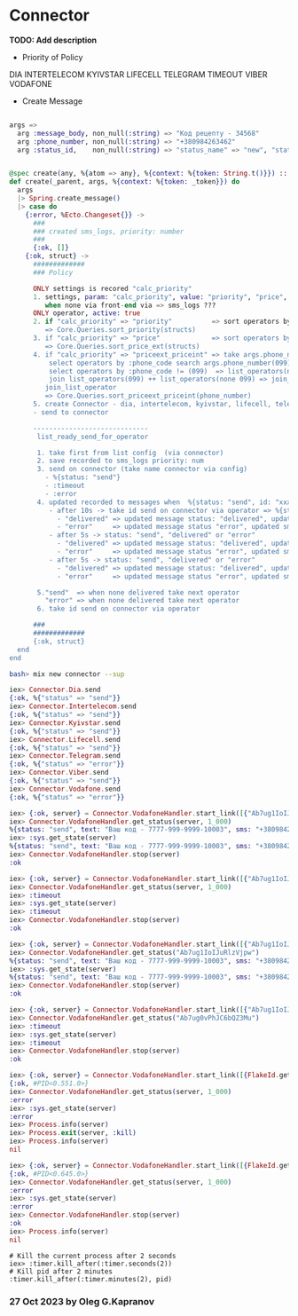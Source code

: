# Connector

**TODO: Add description**

- Priority of Policy

DIA
INTERTELECOM
KYIVSTAR
LIFECELL
TELEGRAM
TIMEOUT
VIBER
VODAFONE

- Create Message

```elixir

args =>
  arg :message_body, non_null(:string) => "Код рецепту - 34568"
  arg :phone_number, non_null(:string) => "+380984263462"
  arg :status_id,    non_null(:string) => "status_name" => "new", "status_code" => 101


@spec create(any, %{atom => any}, %{context: %{token: String.t()}}) :: result()
def create(_parent, args, %{context: %{token: _token}}) do
  args
  |> Spring.create_message()
  |> case do
    {:error, %Ecto.Changeset{}} ->
      ###
      ### created sms_logs, priority: number
      ###
      {:ok, []}
    {:ok, struct} ->
      #############
      ### Policy

      ONLY settings is recored "calc_priority"
      1. settings, param: "calc_priority", value: "priority", "price", "priceext_priceint"
         when none via front-end via => sms_logs ???
      ONLY operator, active: true
      2. if "calc_priority" => "priority"          => sort operators by field's :priority (Integer ASC)
         => Core.Queries.sort_priority(structs)
      3. if "calc_priority" => "price"             => sort operators by :price_ext (Decimal ASC)
         => Core.Queries.sort_price_ext(structs)
      4. if "calc_priority" => "priceext_priceint" => take args.phone_number(099)
          select operators by :phone_code search args.phone_number(099) => list_operators(099) (ASC :price_int)
          select operators by :phone_code != (099)  => list_operators(none 099) (ASC :price_ext)
          join list_operators(099) ++ list_operators(none 099) => join_list_operator
         join_list_operator
         => Core.Queries.sort_priceext_priceint(phone_number)
      5. create Connector - dia, intertelecom, kyivstar, lifecell, telegram, viber, vodafone, SMTP
      - send to connector

      -----------------------------
       list_ready_send_for_operator

       1. take first from list config  (via connector)
       2. save recorded to sms_logs priority: num
       3. send on connector (take name connector via config)
         - %{status: "send"}
         - :timeout
         - :error
       4. updated recorded to messages when  %{status: "send", id: "xxx"}
          - after 10s -> take id send on connector via operator => %{status: "send", id: "xxx"} - "send", "delivered" or "error"
            - "delivered" => updated message status: "delivered", updated sms_logs status_id
            - "error"     => updated message status "error", updated sms_logs status_id
          - after 5s -> status: "send", "delivered" or "error"
            - "delivered" => updated message status: "delivered", updated sms_logs status_id
            - "error"     => updated message status "error", updated sms_logs status_id
          - after 5s -> status: "send", "delivered" or "error"
            - "delivered" => updated message status: "delivered", updated sms_logs status_id
            - "error"     => updated message status "error", updated sms_logs status_id

       5."send"  => when none delivered take next operator
         "error" => when none delivered take next operator
       6. take id send on connector via operator

      ###
      #############
      {:ok, struct}
  end
end
```



```bash
bash> mix new connector --sup
```

```elixir
iex> Connector.Dia.send
{:ok, %{"status" => "send"}}
iex> Connector.Intertelecom.send
{:ok, %{"status" => "send"}}
iex> Connector.Kyivstar.send
{:ok, %{"status" => "send"}}
iex> Connector.Lifecell.send
{:ok, %{"status" => "send"}}
iex> Connector.Telegram.send
{:ok, %{"status" => "error"}}
iex> Connector.Viber.send
{:ok, %{"status" => "send"}}
iex> Connector.Vodafone.send
{:ok, %{"status" => "error"}}
```

```elixir
iex> {:ok, server} = Connector.VodafoneHandler.start_link([{"Ab7ug1IoIJuRlzVjpw"}])
iex> Connector.VodafoneHandler.get_status(server, 1_000)
%{status: "send", text: "Ваш код - 7777-999-9999-10003", sms: "+380984263462"}
iex> :sys.get_state(server)
%{status: "send", text: "Ваш код - 7777-999-9999-10003", sms: "+380984263462"}
iex> Connector.VodafoneHandler.stop(server)
:ok

iex> {:ok, server} = Connector.VodafoneHandler.start_link([{"Ab7ug1IoIJuRlzVjpw"}])
iex> Connector.VodafoneHandler.get_status(server, 1_000)
iex> :timeout
iex> :sys.get_state(server)
iex> :timeout
iex> Connector.VodafoneHandler.stop(server)
:ok

iex> {:ok, server} = Connector.VodafoneHandler.start_link([{"Ab7ug1IoIJuRlzVjpw"}])
iex> Connector.VodafoneHandler.get_status("Ab7ug1IoIJuRlzVjpw")
%{status: "send", text: "Ваш код - 7777-999-9999-10003", sms: "+380984263462"}
iex> :sys.get_state(server)
%{status: "send", text: "Ваш код - 7777-999-9999-10003", sms: "+380984263462"}
iex> Connector.VodafoneHandler.stop(server)
:ok

iex> {:ok, server} = Connector.VodafoneHandler.start_link([{"Ab7ug1IoIJuRlzVjpw"}])
iex> Connector.VodafoneHandler.get_status("Ab7ug0vPhJC6bQZ3Mu")
iex> :timeout
iex> :sys.get_state(server)
iex> :timeout
iex> Connector.VodafoneHandler.stop(server)
:ok

iex> {:ok, server} = Connector.VodafoneHandler.start_link([{FlakeId.get}])
{:ok, #PID<0.551.0>}
iex> Connector.VodafoneHandler.get_status(server, 1_000)
:error
iex> :sys.get_state(server)
:error
iex> Process.info(server)
iex> Process.exit(server, :kill)
iex> Process.info(server)
nil

iex> {:ok, server} = Connector.VodafoneHandler.start_link([{FlakeId.get}])
{:ok, #PID<0.645.0>}
iex> Connector.VodafoneHandler.get_status(server, 1_000)
:error
iex> :sys.get_state(server)
:error
iex> Connector.VodafoneHandler.stop(server)
:ok
iex> Process.info(server)
nil
```

```elxir
# Kill the current process after 2 seconds
iex> :timer.kill_after(:timer.seconds(2))
# Kill pid after 2 minutes
:timer.kill_after(:timer.minutes(2), pid)
```

### 27 Oct 2023 by Oleg G.Kapranov

[1]:  http://httpbin.org
[2]:  https://blog.lelonek.me/how-to-mock-httpoison-in-elixir-7947917a9266
[3]:  https://elixirforum.com/t/guides-to-making-a-library-to-wrap-an-api/20795/2
[4]:  https://github.com/brianmay/ex_tesla/blob/master/lib/ex_tesla/api.ex
[5]:  https://github.com/cambiatus/eosrpc-elixir-wrapper/blob/master/test/eosrpc/middleware/error_test.exs
[6]:  https://github.com/chulkilee/ex_force/blob/main/lib/ex_force/client/tesla/tesla.ex
[7]:  https://github.com/saneery/viberex
[8]:  https://hexdocs.pm/ex_mono_wrapper/api-reference.html
[9]:  https://hexdocs.pm/tesla/1.8.0/readme.html
[10]: https://medium.com/@anatolyniky/how-to-create-viber-bot-with-elixir-2ff079f989e6
[11]: https://medium.com/@russbredihin/building-an-api-wrapper-with-elixir-and-tesla-468889ce820
[12]: https://mrdotb.com/posts/probuild-ex-part-one
[13]: https://stackoverflow.com/questions/53524611/how-to-make-post-request-using-tesla-in-elixir
[14]: https://elixirforum.com/t/please-help-me-to-convert-curl-request-to-tesla-post-request/37509
[15]: https://copyprogramming.com/howto/how-to-make-post-request-using-tesla-in-elixir
[16]: https://gitlab.com/adamwight/mediawiki_client_ex/-/blob/main/lib/action.ex
